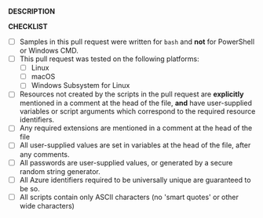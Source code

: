 __DESCRIPTION__

<!-- Please include a brief description of your changes. -->

__CHECKLIST__

<!--
    Filling in this checklist is mandatory! If you don't, your pull request
    will be rejected without further review. All required checkboxes must be marked
    for pull request processing to begin.

    Only ONE (1) platform is required for testing to accept this PR, but please mark all platforms
    you tested on. This could help diagnose any platform-specific issues encountered later.
-->

- [ ] Samples in this pull request were written for `bash` and __not__ for PowerShell or Windows CMD.
- [ ] This pull request was tested on the following platforms:
  - [ ] Linux
  - [ ] macOS
  - [ ] Windows Subsystem for Linux
- [ ] Resources not created by the scripts in the pull request are __explicitly__ mentioned in a comment at the head of the file, __and__ have user-supplied variables or script arguments which correspond to the required resource identifiers.
- [ ] Any required extensions are mentioned in a comment at the head of the file
- [ ] All user-supplied values are set in variables at the head of the file, after any comments.
- [ ] All passwords are user-supplied values, or generated by a secure random string generator.
- [ ] All Azure identifiers required to be universally unique are guaranteed to be so. 
- [ ] All scripts contain only ASCII characters (no 'smart quotes' or other wide characters)
